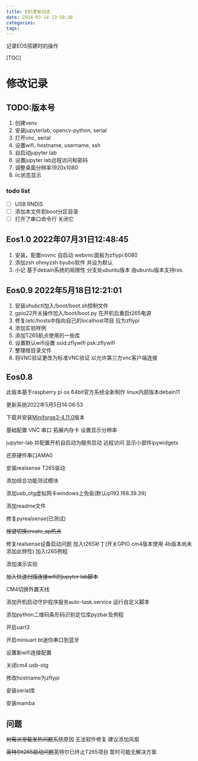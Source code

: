 ```yaml
---
title: EOS更新日志
date: 2024-03-14 13:58:38
categories:
tags:
---
```


记录EOS搭建时的操作

<!-- more -->

[TOC]

# 修改记录

## TODO:版本号

1. 创建venv
2. 安装jupyterlab, opencv-python, serial
3. 打开vnc, serial
4. 设置wifi, hostname, username, ssh
5. 自启动jupyter lab
6. 设置jupyter lab远程访问和密码
7. 调整桌面分辨率1920x1080
8. iic状态显示

### todo list

- [ ] USB RNDIS
- [ ] 添加本文件到boot分区目录
- [ ] 打开了串口命令行 关闭它

## Eos1.0 2022年07月31日12:48:45

1. 安装，配置novnc 自启动 webvnc面板为zflypi:6080
2. 添加zsh ohmyzsh byubo软件 并设为默认
3. 小记 基于debain系统的局限性 分支处ubuntu版本 由ubuntu版本支持ros

## Eos0.9 2022年5月18日12:21:01

1. 安装uhubctl加入/boot/boot.sh控制文件 
2. gpio22开关操作加入/boot/boot.py 在开机后重启t265电源
3. 修复/etc/hosts中指向自己的localhost项目 应为zflypi
4. 添加实验样例
5. 添加T265航点使用的一些库
6. 设置默认wifi设置 ssid:zflywifi psk:zflywifi
7. 整理根目录文件
8. 将VNC验证更改为标准VNC验证 以允许第三方vnc客户端连接

## Eos0.8

此版本基于raspberry pi os 64bit官方系统全新制作 linux内部版本debain11 

更新系统2022年5月5日14:06:53

下载并安装[Miniforge3-4.11.0](https://github.com/conda-forge/miniforge/releases/tag/4.11.0-2)版本

基础配置 VNC 串口 拓展内存卡 设置显示分辨率

jupyter-lab 并配置开机自启动为服务启动 远程访问 显示小部件ipywidgets

还原硬件串口AMA0

安装realsense T265驱动

添加综合功能测试模块

添加usb_otg虚拟网卡windows上免驱(默认ip192.168.39.39)

添加readme文件

修复pyrealsense(已测试)

~~按键切换create_ap热点~~

修复realsense设备启动问题 加入t265补丁(开关GPIO cm4版本使用 4b版本尚未添加此特性) 加入t265例程

添加演示实验

~~加入快速扫描连接wifi的jupyter lab脚本~~

CM4切换外置天线

添加开机启动守护程序服务auto-task.service 运行自定义脚本

添加python二维码条形码识别定位库pyzbar及例程

开启uart3

开启miniuart bt迷你串口到蓝牙

设置新wifi连接配置

关闭cm4 usb-otg

修改hostname为zflypi

安装serial库

安装mamba

## 问题

~~树莓派空载发热问题~~系统原因 无法软件修复 建议添加风扇

~~英特尔t265启动问题~~英特尔已终止T265项目 暂时可能无解决方案